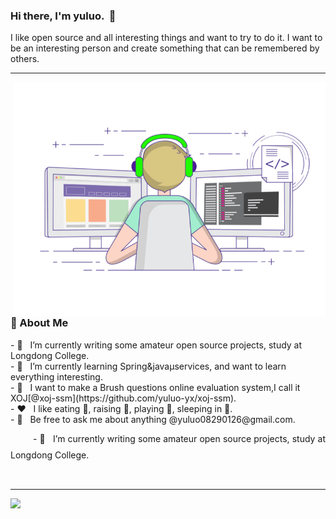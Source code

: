 ### Hi there, I'm yuluo.  &nbsp;👋

<!--
**yuluo-yx/yuluo-yx** is a ✨ _special_ ✨ repository because its `README.md` (this file) appears on your GitHub profile.

Here are some ideas to get you started:

- 🔭 &nbsp; I’m currently working on ...
- 🌱 &nbsp; I’m currently learning ...
- 👯 &nbsp; I’m looking to collaborate on ...
- 🤔 &nbsp; I’m looking for help with ...
- 💬 Ask me about ...
- 📫 How to reach me: ...
- 😄 Pronouns: ...
- ⚡ Fun fact: ...
-->
I like open source and all interesting things and want to try to do it.
I want to be an interesting person and create something that can be remembered by others.

<hr>
<img align="right" alt="GIF" src="https://raw.githubusercontent.com/devSouvik/devSouvik/master/gif3.gif" width="500"/>

<h3>👨 About Me</h3>
- 🔭 &nbsp; I’m currently writing some amateur open source projects, study at Longdong College.  <br>
- 🌱 &nbsp; I’m currently learning Spring&java&microservices, and want to learn everything interesting. <br>
- 🤔 &nbsp; I want to make a Brush questions online evaluation system,I call it XOJ[@xoj-ssm](https://github.com/yuluo-yx/xoj-ssm). <br>
- ❤️ &nbsp; I like eating 🍉, raising 🐓, playing 🏓, sleeping in 🛌. <br>
- 💬 &nbsp; Be free to ask me about anything @yuluo08290126@gmail.com. <br>
<p style="line-height: 26px;text-indent: 36px;text-align: justify;text-justify: inter-word;margin: 10px 0px;">
  - 🔭 &nbsp; I’m currently writing some amateur open source projects, study at Longdong College.
</p>
<br>
<hr>

![](https://github-readme-stats.vercel.app/api?username=yuluo&show_icons=true)


